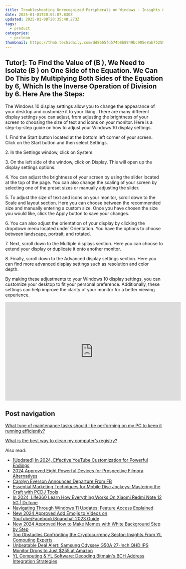 ```yaml
---
title: Troubleshooting Unrecognized Peripherals on Windows - Insights & Solutions by YL Software Experts
date: 2025-01-01T20:02:07.830Z
updated: 2025-01-08T20:35:48.273Z
tags:
  - product
categories:
  - pcclean
thumbnail: https://thmb.techidaily.com/dd8665fd574b8b8849bc905e8ab75258e662c1b7c7637037d5e86d15b1b9eaa1.png
---
```


## Tutor]: To Find the Value of \(B \), We Need to Isolate \(B \) on One Side of the Equation. We Can Do This by Multiplying Both Sides of the Equation by 6, Which Is the Inverse Operation of Division by 6. Here Are the Steps:

The Windows 10 display settings allow you to change the appearance of your desktop and customize it to your liking. There are many different display settings you can adjust, from adjusting the brightness of your screen to choosing the size of text and icons on your monitor. Here is a step-by-step guide on how to adjust your Windows 10 display settings. 

1\. Find the Start button located at the bottom left corner of your screen. Click on the Start button and then select Settings.

2\. In the Settings window, click on System.

3\. On the left side of the window, click on Display. This will open up the display settings options. 

4\. You can adjust the brightness of your screen by using the slider located at the top of the page. You can also change the scaling of your screen by selecting one of the preset sizes or manually adjusting the slider.

5\. To adjust the size of text and icons on your monitor, scroll down to the Scale and layout section. Here you can choose between the recommended size and manually entering a custom size. Once you have chosen the size you would like, click the Apply button to save your changes.

6\. You can also adjust the orientation of your display by clicking the dropdown menu located under Orientation. You have the options to choose between landscape, portrait, and rotated.

7\. Next, scroll down to the Multiple displays section. Here you can choose to extend your display or duplicate it onto another monitor.

8\. Finally, scroll down to the Advanced display settings section. Here you can find more advanced display settings such as resolution and color depth. 

By making these adjustments to your Windows 10 display settings, you can customize your desktop to fit your personal preference. Additionally, these settings can help improve the clarity of your monitor for a better viewing experience.

<!-- affiliate ads begin -->
<iframe width="560" height="315" src="https://www.youtube.com/embed/umvX4ZdWbxk?si=tPXL0-Kzf9SQaY8z" title="YouTube video player" frameborder="0" allow="accelerometer; autoplay; clipboard-write; encrypted-media; gyroscope; picture-in-picture; web-share" referrerpolicy="strict-origin-when-cross-origin" allowfullscreen></iframe>
<!-- affiliate ads end -->

## Post navigation

[What type of maintenance tasks should I be performing on my PC to keep it running efficiently?](https://tools.techidaily.com/pcclean/products/)

[What is the best way to clean my computer’s registry?](https://tools.techidaily.com/pcclean/products/)

<ins class="adsbygoogle"
     style="display:block"
     data-ad-format="autorelaxed"
     data-ad-client="ca-pub-7571918770474297"
     data-ad-slot="1223367746"></ins>

<ins class="adsbygoogle"
     style="display:block"
     data-ad-client="ca-pub-7571918770474297"
     data-ad-slot="8358498916"
     data-ad-format="auto"
     data-full-width-responsive="true"></ins>

<span class="atpl-alsoreadstyle">Also read:</span>
<div><ul>
<li><a href="https://youtube-web.techidaily.com/ed-in-2024-effective-youtube-customization-for-powerful-endings/"><u>[Updated] In 2024, Effective YouTube Customization for Powerful Endings</u></a></li>
<li><a href="https://fox-boxes.techidaily.com/2024-approved-eight-powerful-devices-for-prospective-filmora-alternatives/"><u>2024 Approved Eight Powerful Devices for Prospective Filmora Alternatives</u></a></li>
<li><a href="https://facebook.techidaily.com/carolyn-everson-announces-departure-from-fb/"><u>Carolyn Everson Announces Departure From FB</u></a></li>
<li><a href="https://win-hot.techidaily.com/essential-marketing-techniques-for-mobile-disc-jockeys-mastering-the-craft-with-pcdj-tools/"><u>Essential Marketing Techniques for Mobile Disc Jockeys: Mastering the Craft with PCDJ Tools</u></a></li>
<li><a href="https://phone-solutions.techidaily.com/in-2024-life360-learn-how-everything-works-on-xiaomi-redmi-note-12-5g-drfone-by-drfone-virtual-android/"><u>In 2024, Life360 Learn How Everything Works On Xiaomi Redmi Note 12 5G | Dr.fone</u></a></li>
<li><a href="https://win-hot.techidaily.com/navigating-through-windows-11-updates-feature-access-explained/"><u>Navigating Through Windows 11 Updates: Feature Access Explained</u></a></li>
<li><a href="https://meme-emoji.techidaily.com/new-2024-approved-add-emojis-to-videos-on-youtubefacebooksnapchat-2023-guide/"><u>New 2024 Approved Add Emojis to Videos on YouTube/Facebook/Snapchat 2023 Guide</u></a></li>
<li><a href="https://meme-emoji.techidaily.com/new-2024-approved-how-to-make-memes-with-white-background-step-by-step/"><u>New 2024 Approved How to Make Memes with White Background Step by Step</u></a></li>
<li><a href="https://win-hot.techidaily.com/top-obstacles-confronting-the-cryptocurrency-sector-insights-from-yl-computing-experts/"><u>Top Obstacles Confronting the Cryptocurrency Sector: Insights From YL Computing Experts</u></a></li>
<li><a href="https://hardware-reviews.techidaily.com/1723862829967-unbeatable-deal-alert-samsung-odyssey-g50a-27-inch-qhd-ips-monitor-drops-to-just-255-at-amazon/"><u>Unbeatable Deal Alert: Samsung Odyssey G50A 27-Inch QHD IPS Monitor Drops to Just $255 at Amazon</u></a></li>
<li><a href="https://win-hot.techidaily.com/yl-computing-and-yl-software-decoding-bitmains-bch-address-integration-strategies/"><u>YL Computing & YL Software: Decoding Bitmain's BCH Address Integration Strategies</u></a></li>
</ul></div>

